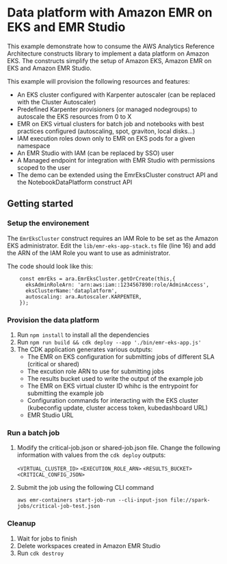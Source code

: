 # Data platform with Amazon EMR on EKS and EMR Studio
This example demonstrate how to consume the AWS Analytics Reference Architecture constructs library to implement a data platform on Amazon EKS. The constructs simplify the setup of Amazon EKS, Amazon EMR on EKS and Amazon EMR Studio.

This example will provision the following resources and features:

* An EKS cluster configured with Karpenter autoscaler (can be replaced with the Cluster Autoscaler)
* Predefined Karpenter provisioners (or managed nodegroups) to autoscale the EKS resources from 0 to X
* EMR on EKS virtual clusters for batch job and notebooks with best practices configured (autoscaling, spot, graviton, local disks...)
* IAM execution roles down only to EMR on EKS pods for a given namespace
* An EMR Studio with IAM (can be replaced by SSO) user
* A Managed endpoint for integration with EMR Studio with permissions scoped to the user
* The demo can be extended using the EmrEksCluster construct API and the NotebookDataPlatform construct API

## Getting started

### Setup the environement

The `EmrEksCluster` construct requires an IAM Role to be set as the Amazon EKS administrator.
Edit the `lib/emr-eks-app-stack.ts` file (line 16) and add the ARN of the IAM Role you want to use as administrator.

The code should look like this:

```
    const emrEks = ara.EmrEksCluster.getOrCreate(this,{
      eksAdminRoleArn: 'arn:aws:iam::1234567890:role/AdminAccess',
      eksClusterName:'dataplatform',
      autoscaling: ara.Autoscaler.KARPENTER,
    });
```

### Provision the data platform

1. Run `npm install` to install all the dependencies
2. Run `npm run build && cdk deploy --app './bin/emr-eks-app.js'`
3. The CDK application generates various outputs:
    * The EMR on EKS configuration for submitting jobs of different SLA (critical or shared)
    * The excution role ARN to use for submitting jobs
    * The results bucket used to write the output of the example job
    * The EMR on EKS virtual cluster ID whihc is the entrypoint for submitting the example job
    * Configuration commands for interacting with the EKS cluster (kubeconfig update, cluster access token, kubedashboard URL)
    * EMR Studio URL

### Run a batch job

1. Modify the critical-job.json or shared-job.json file. Change the following information with values from the `cdk deploy` outputs:

    `<VIRTUAL_CLUSTER_ID>`
    `<EXECUTION_ROLE_ARN>`
    `<RESULTS_BUCKET>`
    `<CRITICAL_CONFIG_JSON>`

2. Submit the job using the following CLI command 

   `aws emr-containers start-job-run --cli-input-json file://spark-jobs/critical-job-test.json`

### Cleanup

1. Wait for jobs to finish
2. Delete workspaces created in Amazon EMR Studio
3. Run `cdk destroy`
